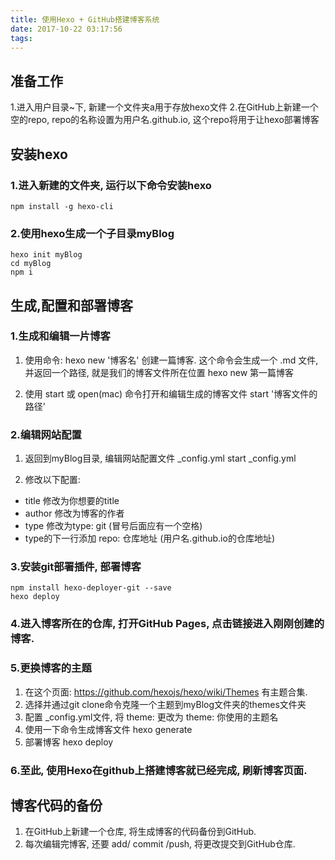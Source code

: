 ```yaml
---
title: 使用Hexo + GitHub搭建博客系统
date: 2017-10-22 03:17:56
tags:
---
```

## 准备工作
1.进入用户目录~下, 新建一个文件夹a用于存放hexo文件
2.在GitHub上新建一个空的repo, repo的名称设置为用户名.github.io, 这个repo将用于让hexo部署博客

## 安装hexo
### 1.进入新建的文件夹, 运行以下命令安装hexo
    npm install -g hexo-cli

### 2.使用hexo生成一个子目录myBlog
    hexo init myBlog
    cd myBlog
    npm i

## 生成,配置和部署博客
### 1.生成和编辑一片博客
1. 使用命令: hexo new '博客名' 创建一篇博客. 这个命令会生成一个 .md 文件, 并返回一个路径, 就是我们的博客文件所在位置
    hexo new 第一篇博客

2. 使用 start 或 open(mac) 命令打开和编辑生成的博客文件
    start '博客文件的路径'

### 2.编辑网站配置
1. 返回到myBlog目录, 编辑网站配置文件 _config.yml
    start _config.yml

2. 修改以下配置:
+   title 修改为你想要的title
+   author 修改为博客的作者
+   type 修改为type: git (冒号后面应有一个空格)
+   type的下一行添加 repo: 仓库地址 (用户名.github.io的仓库地址)

### 3.安装git部署插件, 部署博客
    npm install hexo-deployer-git --save
    hexo deploy

### 4.进入博客所在的仓库, 打开GitHub Pages, 点击链接进入刚刚创建的博客.

### 5.更换博客的主题
1. 在这个页面: https://github.com/hexojs/hexo/wiki/Themes 有主题合集.
2. 选择并通过git clone命令克隆一个主题到myBlog文件夹的themes文件夹
3. 配置 _config.yml文件, 将 theme: 更改为 theme: 你使用的主题名
4. 使用一下命令生成博客文件
    hexo generate
5. 部署博客
    hexo deploy

### 6.至此, 使用Hexo在github上搭建博客就已经完成, 刷新博客页面.

## 博客代码的备份
1. 在GitHub上新建一个仓库, 将生成博客的代码备份到GitHub. 
2. 每次编辑完博客, 还要 add/ commit /push, 将更改提交到GitHub仓库.